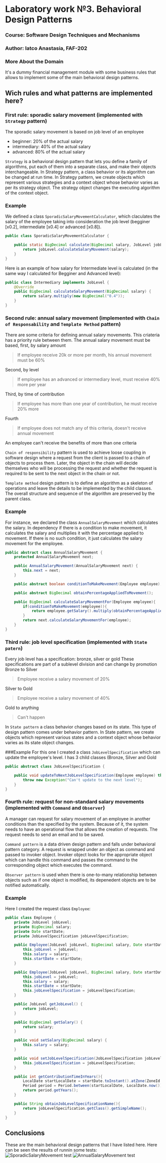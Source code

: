# Laboratory work №3. Behavioral Design Patterns

### Course: Software Design Techniques and Mechanisms
### Author: Iatco Anastasia, FAF-202

### More About the Domain
It's a dummy financial management module with some business rules that allows to implement some of the main behavioral design patterns.

## Wich rules and what patterns are implemented here?
### First rule: sporadic salary movement (implemented with ``Strategy`` pattern)
The sporadic salary movement is based on job level of an employee
- beginner: 20% of the actual salary
- intermediary: 40% of the actual salary
- advanced: 80% of the actual salary

``Strategy`` is a behavioral design pattern that lets you define a family of algorithms, put each of them into a separate class, and make their objects interchangeable. In Strategy pattern, a class behavior or its algorithm can be changed at run time. In Strategy pattern, we create objects which represent various strategies and a context object whose behavior varies as per its strategy object. The strategy object changes the executing algorithm of the context object.

### Example
We defined a class ``SporadicSalaryMovementCalculator``, which claculates the salary of the employee taking into consideration the job level (begginer [x0.2], intermediate [x0.4] or advanced [x0.8]). 
```java
public class SporadicSalaryMovementCalculator {

    public static BigDecimal calculate(BigDecimal salary, JobLevel jobLevel){
        return jobLevel.calculateSalaryMovement(salary);
    }
}
```
Here is an example of how salary for Intermediate level is calculated (in the same way I calculated for Begginer and Advanced level): 
```java
public class Intermediary implements JobLevel {
    @Override
    public BigDecimal calculateSalaryMovement(BigDecimal salary) {
        return salary.multiply(new BigDecimal("0.4"));
    }
}
```

### Second rule: annual salary movement (implemented with ``Chain of Responsability`` and ``Template Method`` pattern)
There are some criteria for defining annual salary movements. This criateria has a priority rule between them. 
The annual salary movement must be based, first, by salary amount

> If employee receive 20k or more per month, his annual movement must be 60%

Second, by level

> If employee has an advanced or intermediary level, must receive 40% more per year

Third, by time of contribution

> If employee has more than one year of contribution, he must receive 20% more

Fourth

> If employee does not match any of this criteria, doesn't receive annual movement

An employee can't receive the benefits of more than one criteria

``Chain of responsibility`` pattern is used to achieve loose coupling in software design where a request from the client is passed to a chain of objects to process them. Later, the object in the chain will decide themselves who will be processing the request and whether the request is required to be sent to the next object in the chain or not.

``Template method`` design pattern is to define an algorithm as a skeleton of operations and leave the details to be implemented by the child classes. The overall structure and sequence of the algorithm are preserved by the parent class. 

### Example
For instance, we declared the class ``AnnualSalaryMovement`` which calculates the salary. In dependency if there is a condition to make movement, it calculates the salary and multiplies it with the percentage applied to movement. If there is no such condition, it just calculates the salary movement for the employee.
```java
public abstract class AnnualSalaryMovement {
    protected AnnualSalaryMovement next;

    public AnnualSalaryMovement(AnnualSalaryMovement next) {
        this.next = next;
    }

    public abstract boolean conditionToMakeMovement(Employee employee);

    public abstract BigDecimal obtainPercentageAppliedToMovement();

    public BigDecimal calculateSalaryMovementFor(Employee employee){
        if(conditionToMakeMovement(employee)){
            return employee.getSalary().multiply(obtainPercentageAppliedToMovement());
        }
        return next.calculateSalaryMovementFor(employee);
    }
}
```

### Third rule: job level specification (implemented with ``State patern``)
Every job level has a specification: bronze, silver or gold
These specifications are part of a sublevel division and can change by promotion
Bronze to Silver

> Employee receive a salary movement of 20%

Silver to Gold

> Employee receive a salary movement of 40%

Gold to anything

> Can't happen

In ``State pattern`` a class behavior changes based on its state. This type of design pattern comes under behavior pattern. In State pattern, we create objects which represent various states and a context object whose behavior varies as its state object changes.

###Example
For this one I created a class ``JobLevelSpecification`` which can update the employee's level. I has 3 child classes (Bronze, Silver and Gold
```java
public abstract class JobLevelSpecification {

    public void updateToNextJobLevelSpecification(Employee employee) throws Exception {
        throw new Exception("Can't update to the next level");
    }
}
```

### Fourth rule: request for non-standard salary movements (implemented with ``Command`` and ``Observer``)

A manager can request for salary movement of an employee in another conditions than the specified by the system. Because of it, the system needs to have an operational flow that allows the creation of requests. The request needs to send an email and to be saved.

``Command pattern`` is a data driven design pattern and falls under behavioral pattern category. A request is wrapped under an object as command and passed to invoker object. Invoker object looks for the appropriate object which can handle this command and passes the command to the corresponding object which executes the command.

``Observer pattern`` is used when there is one-to-many relationship between objects such as if one object is modified, its depenedent objects are to be notified automatically. 

### Example
Here I created the request class ``Employee``:
```java
public class Employee {
    private JobLevel jobLevel;
    private BigDecimal salary;
    private Date startDate;
    private JobLevelSpecification jobLevelSpecification;

    public Employee(JobLevel jobLevel, BigDecimal salary, Date startDate) {
        this.jobLevel = jobLevel;
        this.salary = salary;
        this.startDate = startDate;
    }

    public Employee(JobLevel jobLevel, BigDecimal salary, Date startDate, JobLevelSpecification jobLevelSpecification) {
        this.jobLevel = jobLevel;
        this.salary = salary;
        this.startDate = startDate;
        this.jobLevelSpecification = jobLevelSpecification;
    }

    public JobLevel getJobLevel() {
        return jobLevel;
    }

    public BigDecimal getSalary() {
        return salary;
    }

    public void setSalary(BigDecimal salary) {
        this.salary = salary;
    }

    public void setJobLevelSpecification(JobLevelSpecification jobLevelSpecification) {
        this.jobLevelSpecification = jobLevelSpecification;
    }

    public int getContributionTimeInYears(){
        LocalDate startLocalDate = startDate.toInstant().atZone(ZoneId.systemDefault()).toLocalDate();
        Period period = Period.between(startLocalDate, LocalDate.now());
        return period.getYears();
    }

    public String obtainJobLevelSpecificationName(){
        return jobLevelSpecification.getClass().getSimpleName();
    }
}
```

## Conclusions

These are the main behavioral design patterns that I have listed here.
Here can be seen the results of runnin some tests:
![SporadicSalaryMovement test](./SporadicSalaryMoviment.png "SporadicSalaryMovement test")
![AnnualSalaryMovement test](./AnnualSalaryMovement.png "AnnualSalaryMovement test")